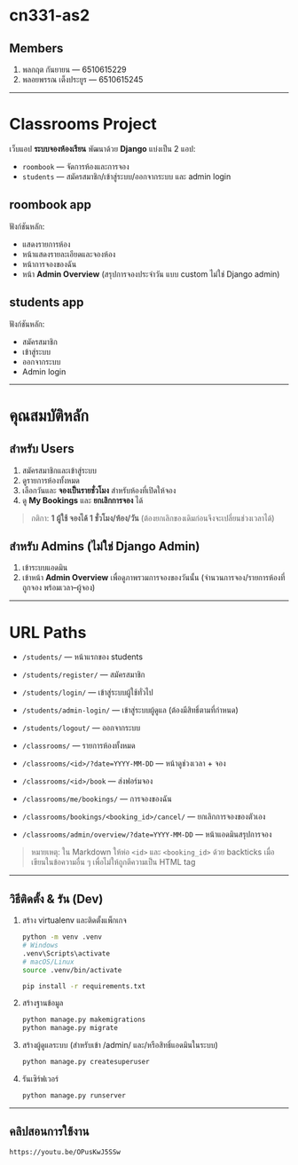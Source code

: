 # cn331-as2

## Members

1. พลกฤต กันยายน — 6510615229  
2. พลอยพรรณ เต็งประยูร — 6510615245

---

# Classrooms Project

เว็บแอป **ระบบจองห้องเรียน** พัฒนาด้วย **Django** แบ่งเป็น 2 แอป:

- `roombook` — จัดการห้องและการจอง
- `students` — สมัครสมาชิก/เข้าสู่ระบบ/ออกจากระบบ และ admin login

## roombook app

ฟังก์ชันหลัก:

- แสดงรายการห้อง
- หน้าแสดงรายละเอียดและจองห้อง
- หน้าการจองของฉัน
- หน้า **Admin Overview** (สรุปการจองประจำวัน แบบ custom ไม่ใช่ Django admin)

## students app

ฟังก์ชันหลัก:

- สมัครสมาชิก
- เข้าสู่ระบบ
- ออกจากระบบ
- Admin login

---

# คุณสมบัติหลัก

## สำหรับ Users

1. สมัครสมาชิกและเข้าสู่ระบบ
2. ดูรายการห้องทั้งหมด
3. เลือกวันและ **จองเป็นรายชั่วโมง** สำหรับห้องที่เปิดให้จอง
4. ดู **My Bookings** และ **ยกเลิกการจอง** ได้

> กติกา: **1 ผู้ใช้ จองได้ 1 ชั่วโมง/ห้อง/วัน** (ต้องยกเลิกของเดิมก่อนจึงจะเปลี่ยนช่วงเวลาได้)

## สำหรับ Admins (ไม่ใช่ Django Admin)

1. เข้าระบบแอดมิน
2. เข้าหน้า **Admin Overview** เพื่อดูภาพรวมการจองของวันนั้น (จำนวนการจอง/รายการห้องที่ถูกจอง พร้อมเวลา–ผู้จอง)

---

# URL Paths

- `/students/` — หน้าแรกของ students  
- `/students/register/` — สมัครสมาชิก  
- `/students/login/` — เข้าสู่ระบบผู้ใช้ทั่วไป  
- `/students/admin-login/` — เข้าสู่ระบบผู้ดูแล (ต้องมีสิทธิ์ตามที่กำหนด)  
- `/students/logout/` — ออกจากระบบ  

- `/classrooms/` — รายการห้องทั้งหมด  
- `/classrooms/<id>/?date=YYYY-MM-DD` — หน้าดูช่วงเวลา + จอง  
- `/classrooms/<id>/book` — ส่งฟอร์มจอง  
- `/classrooms/me/bookings/` — การจองของฉัน  
- `/classrooms/bookings/<booking_id>/cancel/` — ยกเลิกการจองของตัวเอง
- `/classrooms/admin/overview/?date=YYYY-MM-DD` — หน้าแอดมินสรุปการจอง

> หมายเหตุ: ใน Markdown ให้ห่อ `<id>` และ `<booking_id>` ด้วย backticks เมื่อเขียนในข้อความอื่น ๆ เพื่อไม่ให้ถูกตีความเป็น HTML tag

---

## วิธีติดตั้ง & รัน (Dev)

1. สร้าง virtualenv และติดตั้งแพ็กเกจ

   ```bash
   python -m venv .venv
   # Windows
   .venv\Scripts\activate
   # macOS/Linux
   source .venv/bin/activate

   pip install -r requirements.txt

1. สร้างฐานข้อมูล

    ```bash
    python manage.py makemigrations
    python manage.py migrate

1. สร้างผู้ดูแลระบบ (สำหรับเข้า /admin/ และ/หรือสิทธิ์แอดมินในระบบ)

    ```bash
    python manage.py createsuperuser

1. รันเซิร์ฟเวอร์

    ```bash
    python manage.py runserver

---

## คลิปสอนการใช้งาน
    https://youtu.be/OPusKwJ5SSw